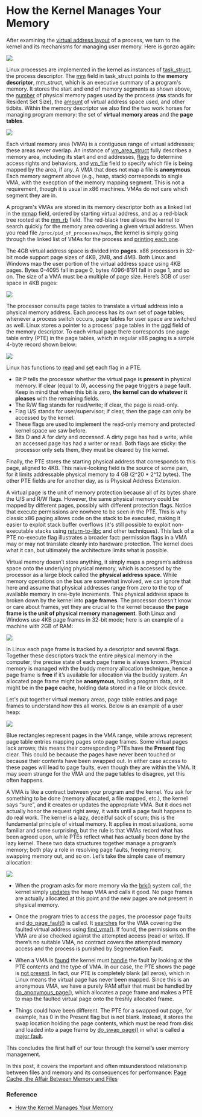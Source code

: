
# How the Kernel Manages Your Memory

After examining the [virtual address layout](anatomy-of-a-program-in-memory.md) of a process, we turn to the kernel and its mechanisms for managing user memory. Here is gonzo again:

![](./images/mm_struct.png)

Linux processes are implemented in the kernel as instances of [task_struct](http://lxr.linux.no/linux+v2.6.28.1/include/linux/sched.h#L1075), the process descriptor. The [mm](http://lxr.linux.no/linux+v2.6.28.1/include/linux/sched.h#L1129) field in task_struct points to the **memory descriptor**, mm_struct, which is an executive summary of a program's memory. It stores the start and end of memory segments as shown above, the [number](http://lxr.linux.no/linux+v2.6.28.1/include/linux/mm_types.h#L197) of physical memory pages used by the process (**rss** stands for Resident Set Size), the [amount](http://lxr.linux.no/linux+v2.6.28.1/include/linux/mm_types.h#L206) of virtual address space used, and other tidbits. Within the memory descriptor we also find the two work horses for managing program memory: the set of **virtual memory areas** and the **page tables**.

![](./images/memoryDescriptorAndMemoryAreas.png)

Each virtual memory area (VMA) is a contiguous range of virtual addresses; these areas never overlap. An instance of [vm_area_struct](http://lxr.linux.no/linux+v2.6.28.1/include/linux/mm_types.h#L99) fully describes a memory area, including its start and end addresses, [flags](http://lxr.linux.no/linux+v2.6.28/include/linux/mm.h#L76) to determine access rights and behaviors, and [vm_file](http://lxr.linux.no/linux+v2.6.28.1/include/linux/mm_types.h#L150) field to specify which file is being mapped by the area, if any. A VMA that does not map a file is **anonymous**. Each memory segment above (e.g., heap, stack) corresponds to single VMA, with the execption of the memory mapping segment. This is not a requirement, though it is usual in x86 machines. VMAs do not care which segment they are in.

A program's VMAs are stored in its memory descriptor both as a linked list in the [mmap](http://lxr.linux.no/linux+v2.6.28.1/include/linux/mm_types.h#L174) field, ordered by starting virtual address, and as a red-black tree rooted at the [mm_rb](http://lxr.linux.no/linux+v2.6.28.1/include/linux/mm_types.h#L175) field. The red-black tree allows the kernel to search quickly for the memory area covering a given virtual address. When you read file `/proc/pid_of_processes/maps`, the kernel is simply going through the linked list of VMAs for the process and [printing each one](http://lxr.linux.no/linux+v2.6.28.1/fs/proc/task_mmu.c#L201).

The 4GB virtual address space is divided into **pages**. x86 processors in 32-bit mode support page sizes of 4KB, 2MB, and 4MB. Both Linux and Windows map the user portion of the virtual address space using 4KB pages. Bytes 0-4095 fall in page 0, bytes 4096-8191 fall in page 1, and so on. The size of a VMA must be a multiple of page size. Here’s 3GB of user space in 4KB pages:

![](http://static.duartes.org/img/blogPosts/pagedVirtualSpace.png)

The processor consults page tables to translate a virtual address into a physical memory address. Each process has its own set of page tables; whenever a process switch occurs, page tables for user space are switched as well. Linux stores a pointer to a process’ page tables in the [pgd](http://lxr.linux.no/linux+v2.6.28.1/include/linux/mm_types.h#L185) field of the memory descriptor. To each virtual page there corresponds one page table entry (PTE) in the page tables, which in regular x86 paging is a simple 4-byte record shown below:

![](./images/x86PageTableEntry4KB.png)

Linux has functions to [read](http://lxr.linux.no/linux+v2.6.28.1/arch/x86/include/asm/pgtable.h#L173) and [set](http://lxr.linux.no/linux+v2.6.28.1/arch/x86/include/asm/pgtable.h#L230) each flag in a PTE. 

- Bit P tells the processor whether the virtual page is **present** in physical memory. If clear (equal to 0), accessing the page triggers a page fault. Keep in mind that when this bit is zero, **the kernel can do whatever it pleases** with the remaining fields.
- The R/W flag stands for read/write; if clear, the page is read-only.
- Flag U/S stands for user/supervisor; if clear, then the page can only be accessed by the kernel.
- These flags are used to implement the read-only memory and protected kernel space we saw before.
- Bits D and A for *dirty* and *accessed*. A dirty page has had a write, while an accessed page has had a writer or read. Both flags are sticky: the processor only sets them, they must be cleared by the kernel.

Finally, the PTE stores the starting physical address that corresponds to this page, aligned to 4KB. This naive-looking field is the source of some pain, for it limits addressable physical memory to 4 GB (2^20 * 2^12 bytes). The other PTE fields are for another day, as is Physical Address Extension.

A virtual page is the unit of memory protection because all of its bytes share the U/S and R/W flags. However, the same physical memory could be mapped by different pages, possibly with different protection flags. Notice that execute permissions are nowhere to be seen in the PTE. This is why classic x86 paging allows code on the stack to be executed, making it easier to exploit stack buffer overflows (it's still possible to exploit non-executable stacks using [return-to-libc](https://en.wikipedia.org/wiki/Return-to-libc_attack) and other techniques). This lack of a PTE no-execute flag illustrates a broader fact: permission flags in a VMA may or may not translate cleanly into hardware protection. The kernel does what it can, but ultimately the architecture limits what is possible.

Virtual memory doesn’t store anything, it simply maps a program’s address space onto the underlying physical memory, which is accessed by the processor as a large block called the **physical address space**. While memory operations on the bus are somewhat involved, we can ignore that here and assume that physical addresses range from zero to the top of available memory in one-byte increments. This physical address space is broken down by the kernel into **page frames**. The processor doesn't know or care about frames, yet they are crucial to the kernel because **the page frame is the unit of physical memory management**. Both Linux and Windows use 4KB page frames in 32-bit mode; here is an example of a machine with 2GB of RAM:

![](http://static.duartes.org/img/blogPosts/physicalAddressSpace.png)

In Linux each page frame is tracked by a descriptor and several flags. Together these descriptors track the entire physical memory in the computer; the precise state of each page frame is always known. Physical memory is managed with the buddy memory allocation technique, hence a page frame is **free** if it’s available for allocation via the buddy system. An allocated page frame might be **anonymous**, holding program data, or it might be in the **page cache**, holding data stored in a file or block device.

Let's put together virtual memory areas, page table entries and page frames to understand how this all works. Below is an example of a user heap:

![](http://static.duartes.org/img/blogPosts/heapMapped.png)

Blue rectangles represent pages in the VMA range, while arrows represent page table entries mapping pages onto page frames. Some virtual pages lack arrows; this means their corresponding PTEs have the **Present** flag clear. This could be because the pages have never been touched or because their contents have been swapped out. In either case access to these pages will lead to page faults, even though they are within the VMA. It may seem strange for the VMA and the page tables to disagree, yet this often happens.

A VMA is like a contract between your program and the kernel. You ask for something to be done (memory allocated, a file mapped, etc.), the kernel says “sure”, and it creates or updates the appropriate VMA. But it does not actually honor the request right away, it waits until a page fault happens to do real work. The kernel is a lazy, deceitful sack of scum; this is the fundamental principle of virtual memory. It applies in most situations, some familiar and some surprising, but the rule is that VMAs record what has been agreed upon, while PTEs reflect what has actually been done by the lazy kernel. These two data structures together manage a program’s memory; both play a role in resolving page faults, freeing memory, swapping memory out, and so on. Let’s take the simple case of memory allocation:

![](./images/heapAllocation.png)

- When the program asks for more memory via the [brk()](http://man7.org/linux/man-pages/man2/brk.2.html) system call, the kernel simply [updates](http://lxr.linux.no/linux+v2.6.28.1/mm/mmap.c#L2050) the heap VMA and calls it good. No page frames are actually allocated at this point and the new pages are not present in physical memory.

- Once the program tries to access the pages, the processor page faults and [do_page_fault()](http://lxr.linux.no/linux+v2.6.28/arch/x86/mm/fault.c#L583) is called. It [searches](http://lxr.linux.no/linux+v2.6.28/arch/x86/mm/fault.c#L692) for the VMA covering the faulted virtual address using [find_vma()](http://lxr.linux.no/linux+v2.6.28/mm/mmap.c#L1466). If found, the permissions on the VMA are also checked against the attempted access (read or write). If there’s no suitable VMA, no contract covers the attempted memory access and the process is punished by Segmentation Fault.

- When a VMA is [found](http://lxr.linux.no/linux+v2.6.28/arch/x86/mm/fault.c#L711) the kernel must [handle](http://lxr.linux.no/linux+v2.6.28/mm/memory.c#L2653) the fault by looking at the PTE contents and the type of VMA. In our case, the PTE shows the page is [not present](http://lxr.linux.no/linux+v2.6.28/mm/memory.c#L2674). In fact, our PTE is completely blank (all zeros), which in Linux means the virtual page has never been mapped. Since this is an anonymous VMA, we have a purely RAM affair that must be handled by [do_anonymous_page()](http://lxr.linux.no/linux+v2.6.28/mm/memory.c#L2681), which allocates a page frame and makes a PTE to map the faulted virtual page onto the freshly allocated frame.

- Things could have been different. The PTE for a swapped out page, for example, has 0 in the Present flag but is not blank. Instead, it stores the swap location holding the page contents, which must be read from disk and loaded into a page frame by [do_swap_page()](http://lxr.linux.no/linux+v2.6.28/mm/memory.c#L2280) in what is called a [major fault](http://lxr.linux.no/linux+v2.6.28/mm/memory.c#L2316).

This concludes the first half of our tour through the kernel’s user memory management. 

In this post, it covers the important and often misunderstood relationship between files and memory and its consequences for performance: [Page Cache, the Affair Between Memory and Files](http://duartes.org/gustavo/blog/post/page-cache-the-affair-between-memory-and-files/)

### Reference

* [How the Kernel Manages Your Memory](http://duartes.org/gustavo/blog/post/how-the-kernel-manages-your-memory/)
